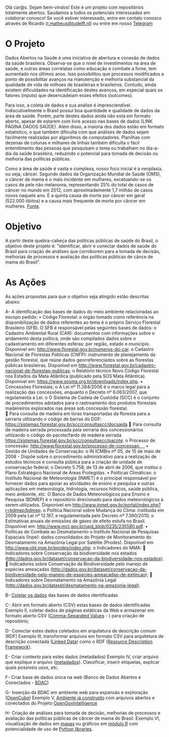 Olá car@s. Sejam bem-vindos! Este é um projeto com repositórios totalmente abertos. 
Saudamos a todos os potenciais interessados em colaborar conosco!
Se você estiver interessado, entre em contato conosco através de Ricardo (r.matheus@tudelft.nl) ou entre em nosso [Telegram](www.telegram.me/dadosabertosnasaude)

# O Projeto
Dados Abertos na Saúde é uma iniciativa de abertura e conexão de dados da saúde brasileira. Observa-se que o nível de investimentos na área de saúde, e outras áreas correlatas como educação e combate a fome, tem aumentado nos últimos anos. Isso possibilitou que processos modificados a ponto de possibilitar avanços na manutenção e melhoria substancial da qualidade de vida de milhoes de brasileiras e brasileiros. Contudo, ainda existem dificuldades na identificação destes avanços, em especial quais os fatores (inputs) que desencadeiam esses efeitos (outcomes).

Para isso, a coleta de dados e sua análise é impresciendível. Indiscutivelmente o Brasil possui boa quantidade e qualidade de dados da área de saúde. Porém, parte destes dados ainda não está em formato aberto, apesar de estarem com livre acesso nas bases de dados (LINK PÁGINA DADOS SAÚDE). Além disso, a maioria dos dados estão em formato estatístico, o que também dificulta com que análises de dados sejam facilmente realizadas por algorítmos de computadores. Planilhas com dezenas de colunas e milhares de linhas também dificulta o fácil entendimento das pessoas que pesquisam o tema ou trabalham no dia-a-dia da saúde brasileira, reduzindo o potencial para tomada de decisão ou melhoria das políticas públicas.

Como a área de saúde é vasta e complexa, nosso foco inicial é a neoplasia, ou seja, câncer. Segundo dados da Organização Mundial de Saúde (OMS), o câncer de mama é o mais incidente em mulheres, excetuando-se os casos de pele não melanoma, representando 25% do total de casos de câncer no mundo em 2012, com aproximadamente 1,7 milhão de casos novos naquele ano. É a quinta causa de morte por câncer em geral (522.000 óbitos) e a causa mais frequente de morte por câncer em mulheres. [Fonte](http://www2.inca.gov.br/wps/wcm/connect/acoes_programas/site/home/nobrasil/programa_controle_cancer_mama/conceito_magnitude). 

# Objetivo
A partir deste quebra-cabeça das políticas públicas de saúde do Brasil, o objetivo deste projeto é:
"Identificar, abrir e conectar dados de saúde do Brasil para criação de análises que corroborem para a tomada de decisão, melhorias de processos e avaliação das políticas públicas de cânce de mama do Brasil".

# As Ações
As ações propostas para que o objetivo seja atingido estão descritas abaixo:  

A- A identificação das bases de dados do meio ambiente relacionadas ao escopo pedido:
•	Código Florestal: o órgão tomado como referência na disponibilização de dados referentes ao tema é o próprio Serviço Florestal Brasileiro  (SFB). O SFB é responsável pelas seguintes bases de dados:
o	Cadastro Ambiental Rural (CAR):  documentos com informações sobre o andamento desta política, onde são compilados dados sobre o cadastramento em diferentes esferas: por região, estado e município. Disponível em: http://www.florestal.gov.br/numeros-do-car.
o	Cadastro Nacional de Florestas Públicas (CNFP): instrumento de planejamento da gestão florestal, que reúne dados georreferenciados sobre as florestas públicas brasileiras. Disponível em http://www.florestal.gov.br/cadastro-nacional-de-florestas-publicas.
o	Relatório técnico Novo Código Florestal nos Estados da Mata Atlântica (publicado pela SOS Mata Atlântica). Disponível em: https://www.sosma.org.br/downloads/index.php.
•	Concessões Florestais;
o	A Lei nº 11.284/2006  é o marco legal para a realização das concessões, enquanto o Decreto nº 6.063/2007, que regulamenta a Lei.
o	O Sistema de Cadeia de Custódia (SCC) é o conjunto de procedimentos adotados para o rastreamento dos produtos florestais madeireiros explorados nas áreas sob concessão florestal.  
	Para consulta de madeira em toras transportadas da floresta para a serraria utilizando o código de barras do DOF: https://sistemas.florestal.gov.br/scc/consultascc/docsaida
	Para consulta de madeira serrada processada pela serraria dos concessionários utilizando o código do pacote/fardo de madeira serrada https://sistemas.florestal.gov.br/scc/consultascc/pacote.
o	Processo de concessão: http://www.florestal.gov.br/processo-de-concessao. 
•	Gestão de Unidades de Conservação: 
o	IN ICMBio nº 05, de 15 de maio de 2008 - Dispõe sobre o procedimento administrativo para a realização de estudos técnicos e consulta pública para a criação de unidade de conservação federal;
o	Decreto 5.758, de 13 de abril de 2006, que institui o Plano Estratégico Nacional de Áreas Protegidas.
•	Políticas Climáticas: 
o	Instituto Nacional de Meteorologia (INMET) é o principal responsável por fornecer dados para apoiar as atividades de ensino e pesquisa e outras aplicações em meteorologia, hidrologia, recursos hídricos, saúde pública, meio ambiente, etc. O Banco de Dados Meteorológicos para Ensino e Pesquisa (BDMEP) é o repositório direcionado para dados meteorológicos a serem utilizados. Disponível em   http://www.inmet.gov.br/portal/index.php?r=bdmep/bdmep.
o	Política Nacional sobre Mudança do Clima: instituída em 2009 pela Lei nº 12.187, e regulamentada pelo Decreto nº 7.390/2010;
o	Estimativas anuais de emissões de gases de efeito estufa no Brasil. Disponível em: http://www.mct.gov.br/upd_blob/0235/235580.pdf.
•	Políticas de Combate ao Desmatamento
o	Instituto Nacional de Pesquisas Espaciais (Inpe): dados consolidados do Projeto de Monitoramento do Desmatamento na Amazônia Legal por Satélite (Prodes). Disponível em   http://www.obt.inpe.br/prodes/index.php.
o	Indicadores do MMA:
	Indicadores sobre Conservação da biodiversidade nos estados (http://dados.gov.br/dataset/conservacao-da-biodiversidade-nos-estados);
	Indicadores sobre Conservação da Biodiversidade pelo manejo de espécies ameaçadas (http://dados.gov.br/dataset/conservacao-da-biodiversidade-pelo-manejo-de-especies-ameacadas-de-extincao);
	Indicadores sobre Desmatamento na Amazônia Legal (http://dados.gov.br/dataset/desmatamento-na-amazonia-legal). 


B- [Coletar os dados](https://github.com/GETIPUSP/dadosabertosnasaude/blob/master/BDAC/Lista_Bases) das bases de dados identificadas

C- Abrir em formato aberto (CSV) estas bases de dados identificadas
Exemplo II, coletar dados de páginas estáticas da Web e armazenar em formato aberto CSV ([Comma-Separated Values](https://en.wikipedia.org/wiki/Comma-separated_values) - ) para criação de repositório;

D- Conectar estes dados coletados em arquitetura de descrição comum (RDF)
Exemplo III, transformar arquivos em formato CSV para arquitetura de descrição conectada ([Linked Data](https://en.wikipedia.org/wiki/Linked_data)) como o RDF ([Resource Description Framework](https://en.wikipedia.org/wiki/Resource_Description_Framework)).

E- Criar contexto para estes dados (metadados)
Exemplo IV, criar arquivo que explique o arquivo ([metadados](https://en.wikipedia.org/wiki/Metadata)). Classificar, inserir etiquetas, explicar quais possíveis usos, etc.

F- Criar base de dados única na web (Banco de Dados Abertos e Conectados - [BDAC](https://github.com/GETIPUSP/dadosabertosnasaude/blob/master/BDAC/Lista_Bases))

G- Inserção da BDAC em ambiente web para expansão e exploração ([OpenCube](https://en.wikipedia.org/wiki/Metadata))
Exemplo V, [Ambiente já construído](http://104.199.31.4:8888/resource/OpenCubeOLAPBrowser) com arquivos abertos e conectados do Projeto [OpenGovIntelligence](www.opengovintelligence.eu) 

H- Criação de análises para tomada de decisão, melhorias de processos e avaliação das políticas públicas de câncer de mama do Brasil.
Exemplo VI, visualização de dados em [mapas](http://104.199.31.4:8888/resource/OpenCubeMapView) ou gráficos em [módulo R](http://104.199.31.4:8888/resource/RAnalyticsOverview) com potencialidade de uso de [Python libraries](https://github.com/rasbt/pattern_classification/blob/master/resources/python_data_libraries.md).
